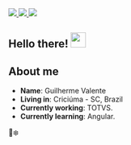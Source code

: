 <div>
    <a target='_blank' href="https://instagram.com/__guime">
        <img src="https://img.shields.io/badge/Instagram-E4405F?style=for-the-badge&logo=instagram&logoColor=white">
    </a>
    <a target='_blank' href="https://linkedin.com/in/guimevn">
        <img src="https://img.shields.io/badge/LinkedIn-0077B5?style=for-the-badge&logo=linkedin&logoColor=white">
    </a>
    <a target='_blank' href="mailto:vdnguilherme@gmail.com">
        <img src="https://img.shields.io/badge/Gmail-D14836?style=for-the-badge&logo=gmail&logoColor=white">
    </a>
</div>

## Hello there! <img src="https://raw.githubusercontent.com/iampavangandhi/iampavangandhi/master/gifs/Hi.gif" width="30px">

## About me

* **Name**: Guilherme Valente
* **Living in**: Criciúma - SC, Brazil
* **Currently working**: TOTVS.
* **Currently learning**: Angular.

🥶❄️
